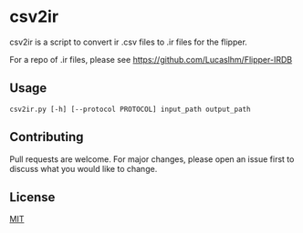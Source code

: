# csv2ir

csv2ir is a script to convert ir .csv files to .ir files for the flipper.

For a repo of .ir files, please see https://github.com/Lucaslhm/Flipper-IRDB

## Usage

```
csv2ir.py [-h] [--protocol PROTOCOL] input_path output_path
```

## Contributing
Pull requests are welcome. For major changes, please open an issue first to discuss what you would like to change.

## License
[MIT](https://choosealicense.com/licenses/mit/)

